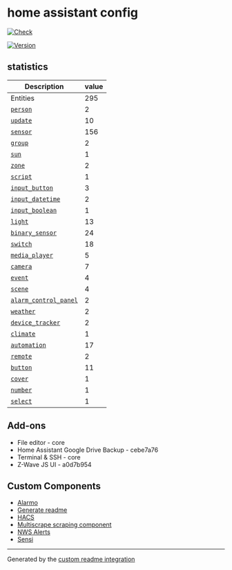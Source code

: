 # home assistant config

[![Check](https://github.com/avidit/home-assistant-config/workflows/Check/badge.svg?branch=develop)](https://github.com/avidit/home-assistant-config)

[![Version](https://img.shields.io/badge/version-2023.9.0-green])](https://github.com/home-assistant/core/releases/tag/2023.9.0)

## statistics

Description | value
-- | --
Entities | 295
[`person`](https://www.home-assistant.io/components/person) | 2
[`update`](https://www.home-assistant.io/components/update) | 10
[`sensor`](https://www.home-assistant.io/components/sensor) | 156
[`group`](https://www.home-assistant.io/components/group) | 2
[`sun`](https://www.home-assistant.io/components/sun) | 1
[`zone`](https://www.home-assistant.io/components/zone) | 2
[`script`](https://www.home-assistant.io/components/script) | 1
[`input_button`](https://www.home-assistant.io/components/input_button) | 3
[`input_datetime`](https://www.home-assistant.io/components/input_datetime) | 2
[`input_boolean`](https://www.home-assistant.io/components/input_boolean) | 1
[`light`](https://www.home-assistant.io/components/light) | 13
[`binary_sensor`](https://www.home-assistant.io/components/binary_sensor) | 24
[`switch`](https://www.home-assistant.io/components/switch) | 18
[`media_player`](https://www.home-assistant.io/components/media_player) | 5
[`camera`](https://www.home-assistant.io/components/camera) | 7
[`event`](https://www.home-assistant.io/components/event) | 4
[`scene`](https://www.home-assistant.io/components/scene) | 4
[`alarm_control_panel`](https://www.home-assistant.io/components/alarm_control_panel) | 2
[`weather`](https://www.home-assistant.io/components/weather) | 2
[`device_tracker`](https://www.home-assistant.io/components/device_tracker) | 2
[`climate`](https://www.home-assistant.io/components/climate) | 1
[`automation`](https://www.home-assistant.io/components/automation) | 17
[`remote`](https://www.home-assistant.io/components/remote) | 2
[`button`](https://www.home-assistant.io/components/button) | 11
[`cover`](https://www.home-assistant.io/components/cover) | 1
[`number`](https://www.home-assistant.io/components/number) | 1
[`select`](https://www.home-assistant.io/components/select) | 1

## Add-ons
- File editor - core
- Home Assistant Google Drive Backup - cebe7a76
- Terminal & SSH - core
- Z-Wave JS UI - a0d7b954


## Custom Components
- [Alarmo](https://github.com/nielsfaber/alarmo)
- [Generate readme](https://github.com/custom-components/readme)
- [HACS](https://hacs.xyz/docs/configuration/start)
- [Multiscrape scraping component](https://github.com/danieldotnl/ha-multiscrape)
- [NWS Alerts](https://github.com/finity69x2/nws_alerts/)
- [Sensi](https://github.com/iprak/sensi)

***
Generated by the [custom readme integration](https://github.com/custom-components/readme)